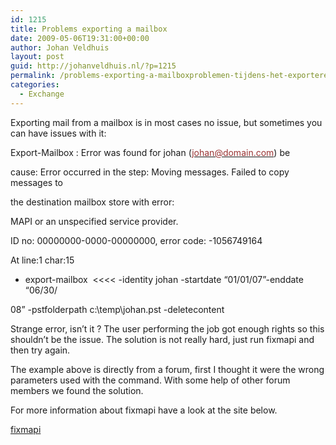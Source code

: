 ```yaml
---
id: 1215
title: Problems exporting a mailbox
date: 2009-05-06T19:31:00+00:00
author: Johan Veldhuis
layout: post
guid: http://johanveldhuis.nl/?p=1215
permalink: /problems-exporting-a-mailboxproblemen-tijdens-het-exporteren-van-een-mailbox/
categories:
  - Exchange
---
```

Exporting mail from a mailbox is in most cases no issue, but sometimes you can have issues with it:

Export-Mailbox : Error was found for johan ([<span style="color: #993333;">johan@domain.com</span>](mailto:johan@domain.com)) be
  
cause: Error occurred in the step: Moving messages. Failed to copy messages to
  
the destination mailbox store with error:
  
MAPI or an unspecified service provider.
  
ID no: 00000000-0000-00000000, error code: -1056749164
  
At line:1 char:15
  
+ export-mailbox  <<<< -identity johan -startdate &#8220;01/01/07&#8221;-enddate &#8220;06/30/
  
08&#8221; -pstfolderpath c:\temp\johan.pst -deletecontent

Strange error, isn&#8217;t it ? The user performing the job got enough rights so this shouldn&#8217;t be the issue. The solution is not really hard, just run fixmapi and then try again.

The example above is directly from a forum, first I thought it were the wrong parameters used with the command. With some help of other forum members we found the solution.

For more information about fixmapi have a look at the site below.

<a href="http://support.microsoft.com/kb/256946" target="_blank">fixmapi</a>